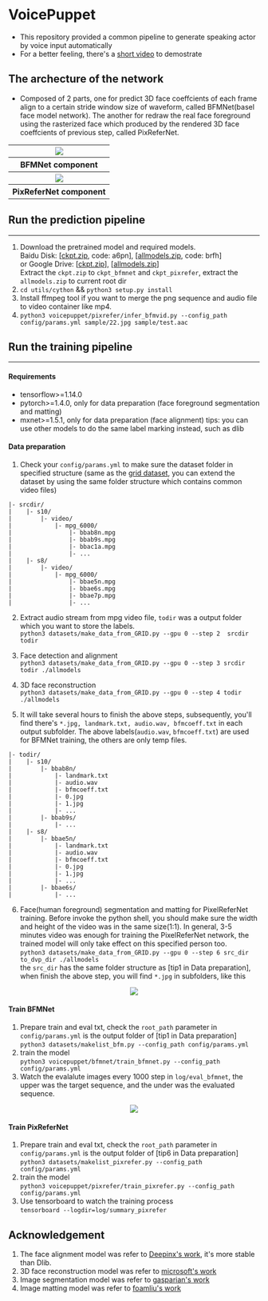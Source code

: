 

# VoicePuppet #
 - This repository provided a common pipeline to generate speaking actor by voice input automatically
 - For a better feeling, there's a [short video](https://v.youku.com/v_show/id_XNDY0MjYzMjY3Ng==.html?) to demostrate

## The archecture of the network ##
 - Composed of 2 parts, one for predict 3D face coeffcients of each frame align to a certain stride window size of waveform, called BFMNet(basel face model network). The another for redraw the real face foreground using the rasterized face which produced by the rendered 3D face coeffcients of previous step, called PixReferNet.

<table>
  <tr>
    <th>
      <img src="https://github.com/taylorlu/voicepuppet/blob/master/res/1.png" >
    </th>
  </tr>
  <tr><th>
    BFMNet component
  </th></tr>
    <th>
      <img src="https://github.com/taylorlu/voicepuppet/blob/master/res/2.png" >
    </th>
  </tr>
  <tr><th>
    PixReferNet component
  </th></tr>
</table>


## Run the prediction pipeline ##
------------------------

 1. Download the pretrained model and required models.</br>
    Baidu Disk: [[ckpt.zip](https://pan.baidu.com/s/1cVIVFhSsEA1MbgqL7H7mMw), code: a6pn], [[allmodels.zip](https://pan.baidu.com/s/11FKHjGjnPtD2c7Ttg-mXng), code: brfh]</br>
    or Google Drive: [[ckpt.zip](https://drive.google.com/file/d/1RgMSQUL2pzvwCWGgnkvwxHxHeEnZ7FlN/view?usp=sharing)], [[allmodels.zip](https://drive.google.com/file/d/1Z1Pm39sp977nED_HHZtvn5glRrmiThwB/view?usp=sharing)]</br>
    Extract the `ckpt.zip` to `ckpt_bfmnet` and `ckpt_pixrefer`, extract the `allmodels.zip` to current root dir
 2. `cd utils/cython` && `python3 setup.py install`
 3. Install ffmpeg tool if you want to merge the png sequence and audio file to video container like mp4.
 4. `python3 voicepuppet/pixrefer/infer_bfmvid.py --config_path config/params.yml sample/22.jpg sample/test.aac`

## Run the training pipeline ##
------------------------

#### Requirements ####

 - tensorflow>=1.14.0
 - pytorch>=1.4.0, only for data preparation (face foreground segmentation and matting)
 - mxnet>=1.5.1, only for data preparation (face alignment)
 tips: you can use other models to do the same label marking instead, such as dlib

#### Data preparation ####

 1. Check your `config/params.yml` to make sure the dataset folder in specified structure (same as the [grid dataset](http://spandh.dcs.shef.ac.uk/gridcorpus/), you can extend the dataset by using the same folder structure which contains common video files)
```
|- srcdir/
|    |- s10/
|        |- video/
|            |- mpg_6000/
|                |- bbab8n.mpg
|                |- bbab9s.mpg
|                |- bbac1a.mpg
|                |- ...
|    |- s8/
|        |- video/
|            |- mpg_6000/
|                |- bbae5n.mpg
|                |- bbae6s.mpg
|                |- bbae7p.mpg
|                |- ...
```
 2. Extract audio stream from mpg video file, `todir` was a output folder which you want to store the labels.</br>
    `python3 datasets/make_data_from_GRID.py --gpu 0 --step 2  srcdir todir`

 3. Face detection and alignment</br>
    `python3 datasets/make_data_from_GRID.py --gpu 0 --step 3 srcdir todir ./allmodels`

 4. 3D face reconstruction</br>
    `python3 datasets/make_data_from_GRID.py --gpu 0 --step 4 todir ./allmodels`

 5. It will take several hours to finish the above steps, subsequently, you'll find there's `*.jpg, landmark.txt, audio.wav, bfmcoeff.txt` in each output subfolder. The above labels(`audio.wav`, `bfmcoeff.txt`) are used for BFMNet training, the others are only temp files.
```
|- todir/
|    |- s10/
|        |- bbab8n/
|            |- landmark.txt
|            |- audio.wav
|            |- bfmcoeff.txt
|            |- 0.jpg
|            |- 1.jpg
|            |- ...
|        |- bbab9s/
|            |- ...
|    |- s8/
|        |- bbae5n/
|            |- landmark.txt
|            |- audio.wav
|            |- bfmcoeff.txt
|            |- 0.jpg
|            |- 1.jpg
|            |- ...
|        |- bbae6s/
|            |- ...
```
 6. Face(human foreground) segmentation and matting for PixelReferNet training. Before invoke the python shell, you should make sure the width and height of the video was in the same size(1:1). In general, 3-5 minutes video was enough for training the PixelReferNet network, the trained model will only take effect on this specified person too.</br>
    `python3 datasets/make_data_from_GRID.py --gpu 0 --step 6 src_dir to_dvp_dir ./allmodels`</br>
the `src_dir` has the same folder structure as [tip1 in Data preparation], when finish the above step, you will find `*.jpg` in subfolders, like this
<div align="center">
<img src="https://github.com/taylorlu/voicepuppet/blob/master/sample/22.jpg">
</div>

#### Train BFMNet ####

1. Prepare train and eval txt, check the `root_path` parameter in `config/params.yml` is the output folder of [tip1 in Data preparation]</br>
    `python3 datasets/makelist_bfm.py --config_path config/params.yml`
2. train the model</br>
    `python3 voicepuppet/bfmnet/train_bfmnet.py --config_path config/params.yml`
3. Watch the evalalute images every 1000 step in `log/eval_bfmnet`, the upper was the target sequence, and the under was the evaluated sequence.
<div align="center">
<img src="https://github.com/taylorlu/voicepuppet/blob/master/res/3.jpg">
</div>

#### Train PixReferNet ####

1. Prepare train and eval txt, check the `root_path` parameter in `config/params.yml` is the output folder of [tip6 in Data preparation]</br>
    `python3 datasets/makelist_pixrefer.py --config_path config/params.yml`
2. train the model</br>
    `python3 voicepuppet/pixrefer/train_pixrefer.py --config_path config/params.yml`
3. Use tensorboard to watch the training process</br>
    `tensorboard --logdir=log/summary_pixrefer`

## Acknowledgement ##
1. The face alignment model was refer to [Deepinx's work](https://github.com/deepinx/deep-face-alignment), it's more stable than Dlib.
2. 3D face reconstruction model was refer to [microsoft's work](https://github.com/microsoft/Deep3DFaceReconstruction)
3. Image segmentation model was refer to [gasparian's work](https://github.com/gasparian/PicsArtHack-binary-segmentation)
4. Image matting model was refer to [foamliu's work](https://github.com/foamliu/Deep-Image-Matting)
